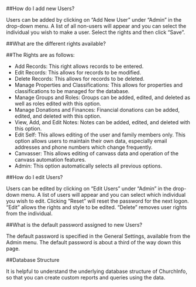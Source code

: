 ##How do I add new Users?

Users can be added by clicking on “Add New User” under “Admin” in the drop-down menu. A list of all non-users will appear and you can select the individual you wish to make a user. Select the rights and then click “Save”.

##What are the different rights available?

##The Rights are as follows:

 - Add Records: This right allows records to be entered.
 - Edit Records: This allows for records to be modified.
 - Delete Records: This allows for records to be deleted.
 - Manage Properties and Classifications: This allows for properties and classifications to be managed for the database.
 - Manage Groups and Roles: Groups can be added, edited, and deleted as well as roles edited with this option.
 - Manage Donations and Finances: Financial donations can be added, edited, and deleted with this option.
 - View, Add, and Edit Notes: Notes can be added, edited, and deleted with this option.
 - Edit Self: This allows editing of the user and family members only. This option allows users to maintain their own data, especially email addresses and phone numbers which change frequently.
 - Canvasser: This allows editing of canvass data and operation of the canvass automation features.
 - Admin: This option automatically selects all previous options.

##How do I edit Users?

Users can be edited by clicking on “Edit Users” under “Admin” in the drop-down menu. A list of users will appear and you can select which individual you wish to edit. Clicking “Reset” will reset the password for the next logon. “Edit” allows the rights and style to be edited. “Delete” removes user rights from the individual.

##What is the default password assigned to new Users?

The default password is specified in the General Settings, available from the Admin menu. The default password is about a third of the way down this page.

##Database Structure

It is helpful to understand the underlying database structure of ChurchInfo, so that you can create custom reports and queries using the data.
